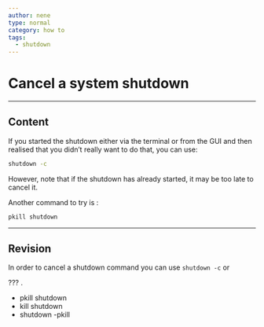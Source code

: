```yaml
---
author: nene
type: normal
category: how to
tags:
  - shutdown
---
```


# Cancel a system shutdown


---

## Content

If you started the shutdown either via the terminal or from the GUI and then realised that you didn’t really want to do that, you can use:

```bash
shutdown -c
```

However, note that if the shutdown has already started, it may be too late to cancel it.

Another command to try is :

```bash
pkill shutdown
```


---

## Revision

In order to cancel a shutdown command you can use `shutdown -c` or 

??? .

- pkill shutdown
- kill shutdown
- shutdown -pkill
